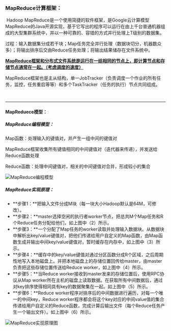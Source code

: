 ### MapReduce计算框架：

​	Hadoop MapReduce是一个使用简捷的软件框架，是Google云计算模型MapReduce的Java开源实现，基于它写出的程序可以运行在由上千台普通机器组成的大型集群系统中，并以一种可靠的、容错的方式并行处理上T级别的数据集。

​	过程：输入数据集分成若干块；Map任务完全并行处理（数据块切分，机器数众多）；将输出排序后交由Reduce任务处理；将输出结果储存在文件系统中。

​	**<u>MapReduce框架和分布式文件系统是运行在一组相同的节点上，即计算节点和存储节点通常在一起。（考虑调度的速度）</u>**

​	MapReduce框架也是主从结构，单一JobTracker（负责调度一个作业的所有任务，监控，任务重启等等）和多个TaskTracker（任务的执行）节点共同组成。

​	

***

#### MapReduece模型：



##### MapReduce编程模型：

Map函数：处理输入的键值对，并产生一组中间的键值对

MapReduce框架收集所有键值相同的中间键值对（迭代器来传递），并发送给Reduce函数处理

Reduce函数：处理中间键值对，相关的中间键值对合并，形成较小的集合

![MapReduce编程模型](/resources/MapReduce编程模型.png)



##### MapReduce实现原理：

- **步骤1：**把输入文件分成M块（每一块大小Hadoop默认是64M，可修改）。
- **步骤2：**master选择空闲的执行者worker节点，把总共M个Map任务和R个Reduce任务分配给他们，如上图中（2）所示。
- **步骤3：**一个分配了Map任务的worker读取并处理输入数据块。从数据块中解析出key/value键值对，把他们传递给用户自定义的Map函数，由Map函数生成并输出中间key/value键值对，暂时缓存在内存中，如上图中（3）所示。
- **步骤4：**缓存中的key/value键值对通过分区函数分成R个区域，之后周期性地写入本地磁盘上。并把本地磁盘上的存储位置回传给master，由master负责把这些存储位置传送给Reduce worker，如上图中（4）所示。
- **步骤5：**当Reduce worker接收到master发来的存储位置后，使用RPC协议从Map worker所在主机的磁盘上读取数据。在获取所有中间数据后，通过对key排序使得相同具有key的数据聚集在一起。如上图中（5）所示。
- **步骤6：**Reduce worker程序对排序后的中间数据进行遍历，对每一个唯一的中间key，Reduce worker程序都会将这个key对应的中间value值的集合传递给用户自定义的Reduce函数，完成计算后输出文件（每个Reduce任务产生一个输出文件）。如上图中（6）所示。

![MapReduce实现原理图](/resources/MapReduce实现原理图.jpg)